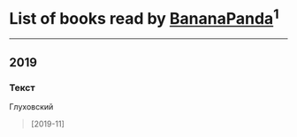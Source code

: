 # List of books read by [BananaPanda](https://plus.google.com/u/0/111366593862837434080/)<sup>1</sup>
---

## 2019

### Текст
Глуховский
> [2019-11] 



